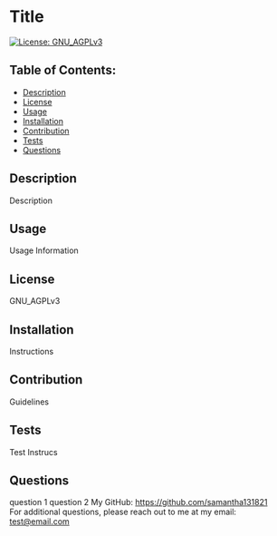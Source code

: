 # Title
[![License: GNU_AGPLv3](https://img.shields.io/badge/License-GNU_AGPLv3-blue.svg)](https://www.gnu.org/licenses/agpl-3.0)


## Table of Contents:

* [Description](#description)
* [License](#license)
* [Usage](#usage)  
* [Installation](#installation)
* [Contribution](#contribution)
* [Tests](#tests)
* [Questions](#questions)


## Description
Description 
## Usage
Usage Information
## License
GNU_AGPLv3
## Installation
Instructions
## Contribution
Guidelines
## Tests
Test Instrucs
## Questions
question 1 question 2
My GitHub: https://github.com/samantha131821  
For additional questions, please reach out to me at my email: test@email.com 
